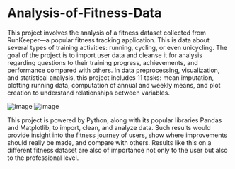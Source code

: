 # Analysis-of-Fitness-Data

This project involves the analysis of a fitness dataset collected from RunKeeper—a popular fitness tracking application. This is data about several types of training activities: running, cycling, or even unicycling. The goal of the project is to import user data and cleanse it for analysis regarding questions to their training progress, achievements, and performance compared with others. In data preprocessing, visualization, and statistical analysis, this project includes 11 tasks: mean imputation, plotting running data, computation of annual and weekly means, and plot creation to understand relationships between variables. 

![image](https://github.com/user-attachments/assets/2bd2b7d7-5832-4cff-932e-3d86b7431db9)
![image](https://github.com/user-attachments/assets/3a1936d0-0da1-4d26-ab01-2092c1bd108d)


This project is powered by Python, along with its popular libraries Pandas and Matplotlib, to import, clean, and analyze data. Such results would provide insight into the fitness journey of users, show where improvements should really be made, and compare with others. Results like this on a different fitness dataset are also of importance not only to the user but also to the professional level.
